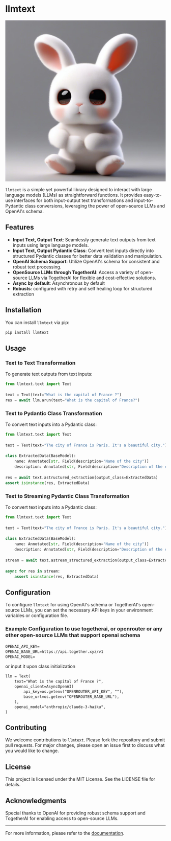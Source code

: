 # llmtext

![alt text](/docs/7f5db8f9-3ebe-4f32-a1b6-a38a6e13f1f6.jpeg)

`llmtext` is a simple yet powerful library designed to interact with large language models (LLMs) as straightforward functions. It provides easy-to-use interfaces for both input-output text transformations and input-to-Pydantic class conversions, leveraging the power of open-source LLMs and OpenAI's schema.

## Features

- **Input Text, Output Text**: Seamlessly generate text outputs from text inputs using large language models.
- **Input Text, Output Pydantic Class**: Convert text inputs directly into structured Pydantic classes for better data validation and manipulation.
- **OpenAI Schema Support**: Utilize OpenAI's schema for consistent and robust text processing.
- **OpenSource LLMs through TogetherAI**: Access a variety of open-source LLMs via TogetherAI for flexible and cost-effective solutions.
- **Async by default**: Asynchronous by default
- **Robusts**: configured with retry and self healing loop for structured extraction

## Installation

You can install `llmtext` via pip:

```bash
pip install llmtext
```

## Usage

### Text to Text Transformation

To generate text outputs from text inputs:

```python
from llmtext.text import Text

text = Text(text="What is the capital of France ?")
res = await llm.arun(text="What is the capital of France?")
```

### Text to Pydantic Class Transformation

To convert text inputs into a Pydantic class:

```python
from llmtext.text import Text

text = Text(text="The city of France is Paris. It's a beautiful city.")

class ExtractedData(BaseModel):
    name: Annotated[str, Field(description="Name of the city")]
    description: Annotated[str, Field(description="Description of the city")]

res = await text.astructured_extraction(output_class=ExtractedData)
assert isinstance(res, ExtractedData)
```

### Text to Streaming Pydantic Class Transformation

To convert text inputs into a Pydantic class:

```python
from llmtext.text import Text

text = Text(text="The city of France is Paris. It's a beautiful city.")

class ExtractedData(BaseModel):
    name: Annotated[str, Field(description="Name of the city")]
    description: Annotated[str, Field(description="Description of the city")]

stream = await text.astream_structured_extraction(output_class=ExtractedData)

async for res in stream:
    assert isinstance(res, ExtractedData)
```

## Configuration

To configure `llmtext` for using OpenAI's schema or TogetherAI's open-source LLMs, you can set the necessary API keys in your environment variables or configuration file.

### Example Configuration to use togetherai, or openrouter or any other open-source LLMs that support openai schema

```.env
OPENAI_API_KEY=
OPENAI_BASE_URL=https://api.together.xyz/v1
OPENAI_MODEL=
```

or input it upon class initialization

```
llm = Text(
    text="What is the capital of France ?",
    openai_client=AsyncOpenAI(
        api_key=os.getenv("OPENROUTER_API_KEY", ""),
        base_url=os.getenv("OPENROUTER_BASE_URL"),
    ),
    openai_model="anthropic/claude-3-haiku",
)
```

## Contributing

We welcome contributions to `llmtext`. Please fork the repository and submit pull requests. For major changes, please open an issue first to discuss what you would like to change.

## License

This project is licensed under the MIT License. See the LICENSE file for details.

## Acknowledgments

Special thanks to OpenAI for providing robust schema support and TogetherAI for enabling access to open-source LLMs.

---

For more information, please refer to the [documentation](https://github.com/vikyw89/llmtext).
